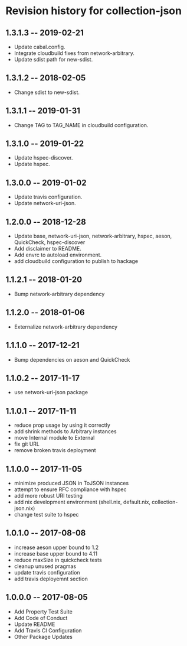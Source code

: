 # Revision history for collection-json

## 1.3.1.3  -- 2019-02-21

* Update cabal.config.
* Integrate cloudbuild fixes from network-arbitrary.
* Update sdist path for new-sdist.

## 1.3.1.2  -- 2018-02-05

* Change sdist to new-sdist.

## 1.3.1.1  -- 2019-01-31

* Change TAG to TAG_NAME in cloudbuild configuration.

## 1.3.1.0  -- 2019-01-22

* Update hspec-discover.
* Update hspec.

## 1.3.0.0  -- 2019-01-02

* Update travis configuration.
* Update network-uri-json.

## 1.2.0.0  -- 2018-12-28

* Update base, network-uri-json, network-arbitrary, hspec, aeson, QuickCheck,
  hspec-discover
* Add disclaimer to README.
* Add envrc to autoload environment.
* add cloudbuild configuration to publish to hackage

## 1.1.2.1  -- 2018-01-20

* Bump network-arbitrary dependency

## 1.1.2.0  -- 2018-01-06

* Externalize network-arbitrary dependency

## 1.1.1.0  -- 2017-12-21

* Bump dependencies on aeson and QuickCheck

## 1.1.0.2  -- 2017-11-17

* use network-uri-json package

## 1.1.0.1  -- 2017-11-11

* reduce prop usage by using it correctly
* add shrink methods to Arbitrary instances
* move Internal module to External
* fix git URL
* remove broken travis deployment

## 1.1.0.0  -- 2017-11-05

* minimize produced JSON in ToJSON instances
* attempt to ensure RFC compliance with hspec
* add more robust URI testing
* add nix development environment (shell.nix, default.nix, collection-json.nix)
* change test suite to hspec

## 1.0.1.0  -- 2017-08-08

* increase aeson upper bound to 1.2
* increase base upper bound to 4.11
* reduce maxSize in quickcheck tests
* cleanup unused pragmas
* update travis configuration
* add travis deployemnt section

## 1.0.0.0  -- 2017-08-05

* Add Property Test Suite
* Add Code of Conduct
* Update README
* Add Travis CI Configuration
* Other Package Updates
